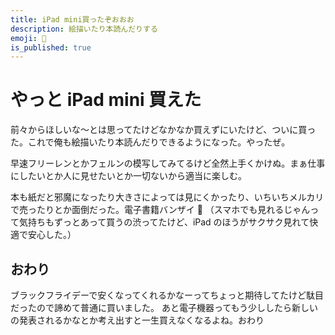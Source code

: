```yaml
---
title: iPad mini買ったぞおおお
description: 絵描いたり本読んだりする
emoji: 📱
is_published: true
---
```


# やっと iPad mini 買えた

前々からほしいな～とは思ってたけどなかなか買えずにいたけど、ついに買った。これで俺も絵描いたり本読んだりできるようになった。やったぜ。

早速フリーレンとかフェルンの模写してみてるけど全然上手くかけぬ。まぁ仕事にしたいとか人に見せたいとか一切ないから適当に楽しむ。

本も紙だと邪魔になったり大きさによっては見にくかったり、いちいちメルカリで売ったりとか面倒だった。電子書籍バンザイ 🙌 （スマホでも見れるじゃんって気持ちもずっとあって買うの渋ってたけど、iPad のほうがサクサク見れて快適で安心した。）

## おわり

ブラックフライデーで安くなってくれるかなーってちょっと期待してたけど駄目だったので諦めて普通に買いました。
あと電子機器ってもう少ししたら新しいの発表されるかなとか考え出すと一生買えなくなるよね。おわり
